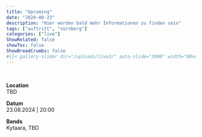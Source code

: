 ```yaml
---
title: "Upcoming"
date: "2024-08-23"
description: "Hier werden bald mehr Informationen zu finden sein"
tags: ["auftritt", "nürnberg"]
categories: ["live"]
ShowRelated: false
showToc: false
ShowBreadCrumbs: false
#{{< gallery-slider dir="/uploads/live3/" auto-slide="3000" width="80vw" height="500px" >}}
---
```


&nbsp;

**Location**  
TBD 

**Datum**  
23.08.2024 | 20:00  

**Bands**  
Kytaara, TBD
